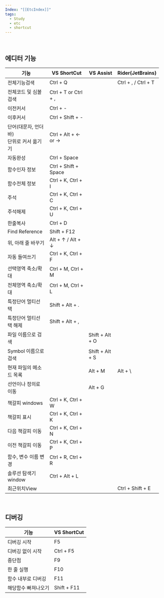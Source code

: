 ```yaml
---
Index: "[[EtcIndex]]"
tags:
  - Study
  - etc
  - shortcut
---
```

   
## 에디터 기능
| 기능                                          | VS ShortCut          | VS Assist       | Rider(JetBrains)    |
| --------------------------------------------- | -------------------- | --------------- | ------------------- |
| 전체기능검색                                  | Ctrl + Q             |                 | Ctrl + , / Ctrl + T |
| 전체코드 및 심볼검색                          | Ctrl + T or Ctrl + , |                 |                     |
| 이전커서                                      | Ctrl + -             |                 |                     |
| 이후커서                                      | Ctrl + Shift + -     |                 |                     |
| 단어(대문자, 언더바)  <br> 단위로 커서 옮기기 | Ctrl + Alt + ← or →  |                 |                     |
| 자동완성                                      | Ctrl + Space         |                 |                     |
| 함수인자 정보                                 | Ctrl + Shift + Space |                 |                     |
| 함수전체 정보                                 | Ctrl + K, Ctrl + I   |                 |                     |
| 주석                                          | Ctrl + K, Ctrl + C   |                 |                     |
| 주석해제                                      | Ctrl + K, Ctrl + U   |                 |                     |
| 한줄복사                                      | Ctrl + D             |                 |                     |
| Find Reference                                | Shift + F12          |                 |                     |
| 위, 아래 줄 바꾸기                            | Alt + ↑ / Alt + ↓    |                 |                     |
| 자동 들여쓰기                                 | Ctrl + K, Ctrl + F   |                 |                     |
| 선택영역 축소/확대                            | Ctrl + M, Ctrl + M   |                 |                     |
| 전체영역 축소/확대                            | Ctrl + M, Ctrl + L   |                 |                     |
| 특정단어 멀티선택                             | Shift + Alt + .      |                 |                     |
| 특정단어 멀티선택 해제                        | Shift + Alt + ,      |                 |                     |
| 파일 이름으로 검색                            |                      | Shift + Alt + O |                     |
| Symbol 이름으로 검색                          |                      | Shift + Alt + S |                     |
| 현재 파일의 메소드 목록                       |                      | Alt + M         | Alt + \\            |
| 선언이나 정의로 이동                          |                      | Alt + G         |                     |
| 책갈피 windows                                | Ctrl + K, Ctrl + W   |                 |                     |
| 책갈피 표시                                   | Ctrl + K, Ctrl + K   |                 |                     |
| 다음 책갈피 이동                              | Ctrl + K, Ctrl + N   |                 |                     |
| 이전 책갈피 이동                              | Ctrl + K, Ctrl + P   |                 |                     |
| 함수, 변수 이름 변경                          | Ctrl + R, Ctrl + R   |                 |                     |
| 솔루션 탐색기 window                          | Ctrl + Alt + L       |                 |                     |
| 최근위치View                                  |                      |                 |      Ctrl + Shift + E               | 

   
   
## 디버깅
| 기능                | VS ShortCut |
| ------------------- | ----------- |
| 디버깅 시작         | F5          |
| 디버깅 없이 시작    | Ctrl + F5   |
| 중단점              | F9          |
| 한 줄 실행          | F10         |
| 함수 내부로 디버깅  | F11         |
| 해당함수 빠져나오기 | Shift + F11 |
   

